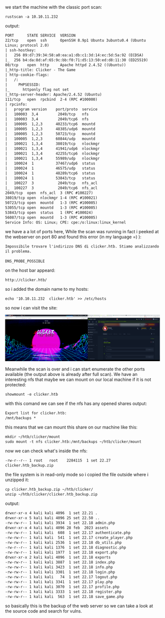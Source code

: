 we start the machine with the classic port scan:
	
	rustscan -a 10.10.11.232
output:
	
	PORT      STATE SERVICE  VERSION
	22/tcp    open  ssh      OpenSSH 8.9p1 Ubuntu 3ubuntu0.4 (Ubuntu Linux; protocol 2.0)
	| ssh-hostkey: 
	|   256 89:d7:39:34:58:a0:ea:a1:db:c1:3d:14:ec:5d:5a:92 (ECDSA)
	|_  256 b4:da:8d:af:65:9c:bb:f0:71:d5:13:50:ed:d8:11:30 (ED25519)
	80/tcp    open  http     Apache httpd 2.4.52 ((Ubuntu))
	|_http-title: Clicker - The Game
	| http-cookie-flags: 
	|   /: 
	|     PHPSESSID: 
	|_      httponly flag not set
	|_http-server-header: Apache/2.4.52 (Ubuntu)
	111/tcp   open  rpcbind  2-4 (RPC #100000)
	| rpcinfo: 
	|   program version    port/proto  service
	|   100003  3,4         2049/tcp   nfs
	|   100003  3,4         2049/tcp6  nfs
	|   100005  1,2,3      40233/tcp6  mountd
	|   100005  1,2,3      48385/udp6  mountd
	|   100005  1,2,3      50723/tcp   mountd
	|   100005  1,2,3      60844/udp   mountd
	|   100021  1,3,4      38019/tcp   nlockmgr
	|   100021  1,3,4      41941/udp6  nlockmgr
	|   100021  1,3,4      42255/tcp6  nlockmgr
	|   100021  1,3,4      55989/udp   nlockmgr
	|   100024  1          37467/udp6  status
	|   100024  1          46575/udp   status
	|   100024  1          48289/tcp6  status
	|   100024  1          53843/tcp   status
	|   100227  3           2049/tcp   nfs_acl
	|_  100227  3           2049/tcp6  nfs_acl
	2049/tcp  open  nfs_acl  3 (RPC #100227)
	38019/tcp open  nlockmgr 1-4 (RPC #100021)
	50723/tcp open  mountd   1-3 (RPC #100005)
	53055/tcp open  mountd   1-3 (RPC #100005)
	53843/tcp open  status   1 (RPC #100024)
	56087/tcp open  mountd   1-3 (RPC #100005)
	Service Info: OS: Linux; CPE: cpe:/o:linux:linux_kernel

we have a a lot of ports here,
While the scan was running in fact i peeked at the webserver on port 80
and found this error (in my language =) ):
	
	Impossibile trovare l'indirizzo DNS di clicker.htb. Stiamo analizzando il problema.

	DNS_PROBE_POSSIBLE
on the host bar appeard:
	
	http://clicker.htb/
so i added the domain name to my hosts:
	
	echo '10.10.11.232	clicker.htb' >> /etc/hosts
so now i can visit the site:
	
![index web page](./webserver.png)
	
Meanwhile the scan is over and i can start enumerate the other ports available
(the output above is already after full scan).
We have an interesting nfs that maybe we can mount on our local machine if it is not protected:
	
	showmount -e clicker.htb
with this comand we can see if the nfs has any opened shares
output:
	
	Export list for clicker.htb:
	/mnt/backups *
this means that we can mount this share on our machine like this:
	
	mkdir ~/htb/clicker/mount
	sudo mount -t nfs clicker.htb:/mnt/backups ~/htb/clicker/mount
now we can check what's inside the nfs:
	
	-rw-r--r-- 1 root   root    2284115  1 set 22.27 clicker.htb_backup.zip
the file system is in read-only mode so i copied the file outside where i unzipped it:
	
	cp clicker.htb_backup.zip ~/htb/clicker/
	unzip ~/htb/clicker/clicker.htb_backup.zip
output:
	
	drwxr-xr-x 4 kali kali 4096  1 set 22.21 .
	drwxr-xr-x 5 kali kali 4096 25 set 22.50 ..
	-rw-rw-r-- 1 kali kali 3934  1 set 22.18 admin.php
	drwxr-xr-x 4 kali kali 4096 28 feb  2023 assets
	-rw-rw-r-- 1 kali kali  608  1 set 22.17 authenticate.php
	-rw-rw-r-- 1 kali kali  541  1 set 22.17 create_player.php
	-rw-rw-r-- 1 kali kali 2536  1 set 22.18 db_utils.php
	-rw-r--r-- 1 kali kali 1376  1 set 22.18 diagnostic.php
	-rw-rw-r-- 1 kali kali 1977  1 set 22.18 export.php
	drwxr-xr-x 2 kali kali 4096  1 set 22.18 exports
	-rw-rw-r-- 1 kali kali 3887  1 set 22.18 index.php
	-rw-rw-r-- 1 kali kali 3423  1 set 22.18 info.php
	-rw-rw-r-- 1 kali kali 3301  1 set 22.18 login.php
	-rw-rw-r-- 1 kali kali   74  1 set 22.17 logout.php
	-rw-rw-r-- 1 kali kali 3341  1 set 22.17 play.php
	-rw-rw-r-- 1 kali kali 3070  1 set 22.17 profile.php
	-rw-rw-r-- 1 kali kali 3333  1 set 22.18 register.php
	-rw-rw-r-- 1 kali kali  563  1 set 22.18 save_game.php
so basically this is the backup of the web server so we can take a look at the source code and search for vulns.
